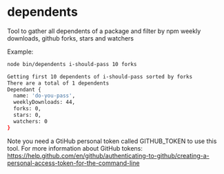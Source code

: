 # dependents

Tool to gather all dependents of a package and filter by npm weekly downloads,
github forks, stars and watchers

Example:

```sh
node bin/dependents i-should-pass 10 forks

Getting first 10 dependents of i-should-pass sorted by forks
There are a total of 1 dependents
Dependant {
  name: 'do-you-pass',
  weeklyDownloads: 44,
  forks: 0,
  stars: 0,
  watchers: 0
}

```

Note you need a GtiHub personal token called GITHUB_TOKEN to use this tool. For
more information about GitHub tokens:
<https://help.github.com/en/github/authenticating-to-github/creating-a-personal-access-token-for-the-command-line>
